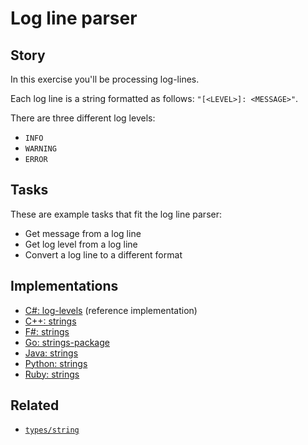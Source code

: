 # Log line parser

## Story

In this exercise you'll be processing log-lines.

Each log line is a string formatted as follows: `"[<LEVEL>]: <MESSAGE>"`.

There are three different log levels:

- `INFO`
- `WARNING`
- `ERROR`

## Tasks

These are example tasks that fit the log line parser:

- Get message from a log line
- Get log level from a log line
- Convert a log line to a different format

## Implementations

- [C#: log-levels][implementation-csharp] (reference implementation)
- [C++: strings][implementation-cpp]
- [F#: strings][implementation-fsharp]
- [Go: strings-package][implementation-go]
- [Java: strings][implementation-java]
- [Python: strings][implementation-python]
- [Ruby: strings][implementation-ruby]

## Related

- [`types/string`][types-string]

[types-string]: ../types/string.md
[implementation-csharp]: https://github.com/exercism/csharp/blob/main/exercises/concept/log-levels/.docs/instructions.md
[implementation-cpp]: https://github.com/exercism/cpp/blob/main/exercises/concept/strings/.docs/instructions.md
[implementation-fsharp]: https://github.com/exercism/fsharp/blob/main/exercises/concept/log-levels/.docs/instructions.md
[implementation-go]: https://github.com/exercism/go/blob/main/exercises/concept/strings-package/.docs/instructions.md
[implementation-java]: https://github.com/exercism/java/blob/main/exercises/concept/strings/.docs/instructions.md
[implementation-python]: https://github.com/exercism/python/blob/main/exercises/concept/processing-logs/.docs/instructions.md
[implementation-ruby]: https://github.com/exercism/ruby/blob/main/exercises/concept/strings/.docs/instructions.md

